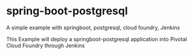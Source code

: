 # spring-boot-postgresql
A simple example with springboot, postgresql, cloud foundry, Jenkins

This Example will deploy a springboot-postgresql application into Pivotal Cloud Foundry through Jenkins
